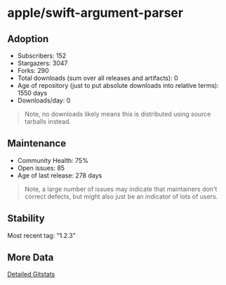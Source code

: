 # apple/swift-argument-parser

## Adoption

- Subscribers: 152
- Stargazers: 3047
- Forks: 290
- Total downloads (sum over all releases and artifacts): 0
- Age of repository (just to put absolute downloads into relative terms): 1550 days
- Downloads/day: 0

> Note, no downloads likely means this is distributed using source tarballs instead.

## Maintenance

- Community Health: 75%
- Open issues: 85
- Age of last release: 278 days

> Note, a large number of issues may indicate that maintainers don't correct defects, but might also
> just be an indicator of lots of users.

## Stability

Most recent tag: "1.2.3"

## More Data

[Detailed Gitstats](/bazel-catalog/gitstats/apple/swift-argument-parser)

